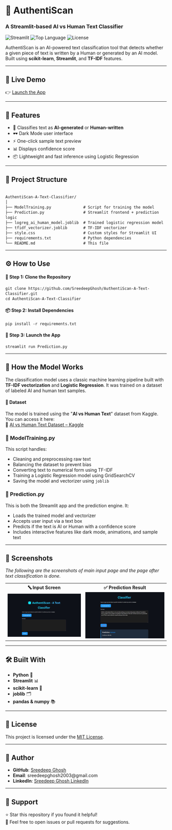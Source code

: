 <h1>🤖 AuthentiScan</h1>
<h3>A Streamlit-based AI vs Human Text Classifier</h3>

<p>
  <img src="https://img.shields.io/badge/Streamlit-Deployed-brightgreen" alt="Streamlit">
  <img src="https://img.shields.io/github/languages/top/SreedeepGhosh/AuthentiScan-A-Text-Classifier" alt="Top Language">
  <img src="https://img.shields.io/github/license/SreedeepGhosh/AuthentiScan-A-Text-Classifier" alt="License">
</p>

<p>
  AuthentiScan is an AI-powered text classification tool that detects whether a given piece of text is written by a Human or generated by an AI model. Built using <strong>scikit-learn</strong>, <strong>Streamlit</strong>, and <strong>TF-IDF</strong> features.
</p>

<hr>

<h2>🚀 Live Demo</h2>
<p>👉 <a href="https://aidetector003.streamlit.app" target="_blank">Launch the App</a></p>

<hr>

<h2>📌 Features</h2>
<ul>
  <li>🧠 Classifies text as <strong>AI-generated</strong> or <strong>Human-written</strong></li>
  <li>🕶️ Dark Mode user interface</li>
  <li>⚡ One-click sample text preview</li>
  <li>📊 Displays confidence score</li>
  <li>📦 Lightweight and fast inference using Logistic Regression</li>
</ul>

<hr>

<h2>📁 Project Structure</h2>
<pre><code>
AuthentiScan-A-Text-Classifier/
│
├── ModelTraining.py              # Script for training the model
├── Prediction.py                 # Streamlit frontend + prediction logic
├── logreg_ai_human_model.joblib  # Trained logistic regression model
├── tfidf_vectorizer.joblib       # TF-IDF vectorizer
├── style.css                     # Custom styles for Streamlit UI
├── requirements.txt              # Python dependencies
└── README.md                     # This file
</code></pre>

<hr>


<h2>⚙️ How to Use</h2>

<h4>🔧 Step 1: Clone the Repository</h4>
<pre><code>git clone https://github.com/SreedeepGhosh/AuthentiScan-A-Text-Classifier.git
cd AuthentiScan-A-Text-Classifier</code></pre>

<h4>📦 Step 2: Install Dependencies</h4>
<pre><code>pip install -r requirements.txt</code></pre>

<h4>🚀 Step 3: Launch the App</h4>
<pre><code>streamlit run Prediction.py</code></pre>

<hr>

<h2>🧪 How the Model Works</h2>
<p>
The classification model uses a classic machine learning pipeline built with <strong>TF-IDF vectorization</strong> and <strong>Logistic Regression</strong>. It was trained on a dataset of labeled AI and human text samples.
</p>

<h4>📂 Dataset</h4>
<p>
The model is trained using the "<strong>AI vs Human Text</strong>" dataset from Kaggle. You can access it here:<br>
🔗 <a href="https://www.kaggle.com/datasets/shanegerami/ai-vs-human-text" target="_blank">AI vs Human Text Dataset – Kaggle</a>
</p>

<h3>📌 ModelTraining.py</h3>
<p>
This script handles:
<ul>
  <li>Cleaning and preprocessing raw text</li>
  <li>Balancing the dataset to prevent bias</li>
  <li>Converting text to numerical form using TF-IDF</li>
  <li>Training a Logistic Regression model using GridSearchCV</li>
  <li>Saving the model and vectorizer using <code>joblib</code></li>
</ul>
</p>

<h3>📌 Prediction.py</h3>
<p>
This is both the Streamlit app and the prediction engine. It:
<ul>
  <li>Loads the trained model and vectorizer</li>
  <li>Accepts user input via a text box</li>
  <li>Predicts if the text is AI or Human with a confidence score</li>
  <li>Includes interactive features like dark mode, animations, and sample text</li>
</ul>
</p>

<hr>

<h2>📸 Screenshots</h2>
<p><em>The following are the screenshots of main input page and the page after text classification is done.</em></p>
<table>
  <tr>
    <th>🔤 Input Screen</th>
    <th>✅ Prediction Result</th>
  </tr>
  <tr>
    <td><img src="Input_Screen.jpg" alt="Input Screen" width="100%"></td>
    <td><img src="Prediction_Page.jpg" alt="Prediction Result" width="100%"></td>
  </tr>
</table>

<hr>

<h2>🛠️ Built With</h2>
<ul>
  <li><strong>Python</strong> 🐍</li>
  <li><strong>Streamlit</strong> 📊</li>
  <li><strong>scikit-learn</strong> 🤖</li>
  <li><strong>joblib</strong> 🗂️</li>
  <li><strong>pandas & numpy</strong> 📚</li>
</ul>

<hr>

<h2>📜 License</h2>
<p>This project is licensed under the <a href="LICENSE">MIT License</a>.</p>

<hr>

<h2>👤 Author</h2>
<ul>
  <li><strong>GitHub</strong>: <a href="https://github.com/SreedeepGhosh" target="_blank">Sreedeep Ghosh</a></li>
  <li><strong>Email</strong>: sreedeepghosh2003@gmail.com</li>
  <li><strong>LinkedIn</strong>: <a href="https://linkedin.com/in/sreedeep-ghosh-8309b4273" target="_blank">Sreedeep Ghosh LinkedIn</a></li>
</ul>

<hr>

<h2>🌟 Support</h2>
<p>
⭐ Star this repository if you found it helpful!<br>
💬 Feel free to open issues or pull requests for suggestions.
</p>
